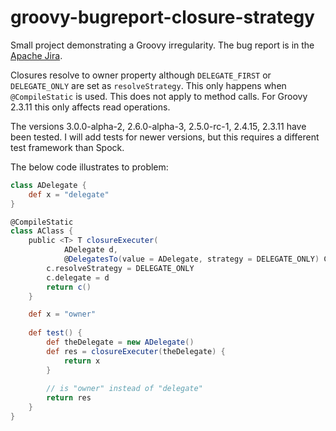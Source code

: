 # groovy-bugreport-closure-strategy

Small project demonstrating a Groovy irregularity. The bug report is in the [Apache Jira](https://issues.apache.org/jira/browse/GROOVY-8562).

Closures resolve to owner property although `DELEGATE_FIRST`
or `DELEGATE_ONLY` are set as `resolveStrategy`.
This only happens when `@CompileStatic` is used.
This does not apply to method calls.
For Groovy 2.3.11 this only affects read operations.

The versions 3.0.0-alpha-2, 2.6.0-alpha-3, 2.5.0-rc-1, 2.4.15, 2.3.11 have been tested.
I will add tests for newer versions, but this requires a different
test framework than Spock.

The below code illustrates to problem:

```groovy
class ADelegate {
    def x = "delegate"
}

@CompileStatic
class AClass {
    public <T> T closureExecuter(
            ADelegate d,
            @DelegatesTo(value = ADelegate, strategy = DELEGATE_ONLY) Closure<T> c) {
        c.resolveStrategy = DELEGATE_ONLY
        c.delegate = d
        return c()
    }

    def x = "owner"
    
    def test() {
        def theDelegate = new ADelegate()
        def res = closureExecuter(theDelegate) {
            return x
        }
        
        // is "owner" instead of "delegate"
        return res
    }
}
```
